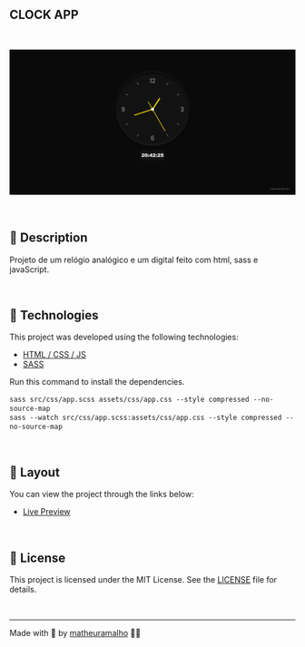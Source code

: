## CLOCK APP
<br>

<p align="center">
    <img
        src=".github/preview.png"
        alt="Preview da página inicial do site">
</p>
<br>

## 🚧 Description

Projeto de um relógio analógico e um digital feito com html, sass e javaScript.

<br>

## 🚀 Technologies

This project was developed using the following technologies:

- [HTML / CSS / JS](https://developer.mozilla.org/)
- [SASS](https://sass-lang.com/)

Run this command to install the dependencies.

```
sass src/css/app.scss assets/css/app.css --style compressed --no-source-map
sass --watch src/css/app.scss:assets/css/app.css --style compressed --no-source-map
```

<br>

## 🔖 Layout

You can view the project through the links below:

- [Live Preview](https://clockjs-mat.vercel.app/)

<br>

## 📝 License

This project is licensed under the MIT License. See the [LICENSE](LICENSE) file for details.

<br>

---

Made with 💜 by [matheuramalho](https://www.matheusramalho.dev) ✌🏻
